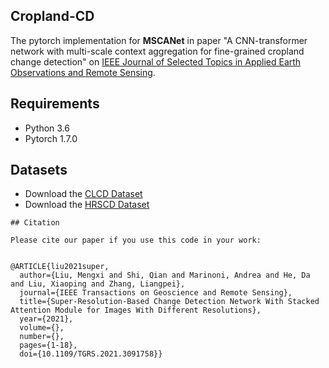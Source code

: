 ## Cropland-CD

The pytorch implementation for **MSCANet** in paper "A CNN-transformer network with multi-scale context aggregation for fine-grained cropland change detection" on [IEEE Journal of Selected Topics in Applied Earth Observations and Remote Sensing](https://www.grss-ieee.org/publications/journal-of-selected-topics-in-applied-earth-observations-and-remote-sensing/).  

## Requirements
- Python 3.6
- Pytorch 1.7.0


## Datasets
- Download the [CLCD Dataset]()
- Download the [HRSCD Dataset](https://ieee-dataport.org/open-access/hrscd-high-resolution-semantic-change-detection-dataset)


```
## Citation

Please cite our paper if you use this code in your work:


@ARTICLE{liu2021super,
  author={Liu, Mengxi and Shi, Qian and Marinoni, Andrea and He, Da and Liu, Xiaoping and Zhang, Liangpei},
  journal={IEEE Transactions on Geoscience and Remote Sensing}, 
  title={Super-Resolution-Based Change Detection Network With Stacked Attention Module for Images With Different Resolutions}, 
  year={2021},
  volume={},
  number={},
  pages={1-18},
  doi={10.1109/TGRS.2021.3091758}}
```
